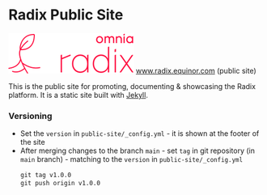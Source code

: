 # Radix Public Site
![Logo](logo/Banner%20energy%20red@2x.png)
www.radix.equinor.com (public site)

This is the public site for promoting, documenting & showcasing the Radix
platform. It is a static site built with [Jekyll](https://jekyllrb.com).



### Versioning
* Set the `version` in `public-site/_config.yml` - it is shown at the footer of the site
* After merging changes to the branch `main` - set `tag` in git repository (in `main` branch) - matching to the `version` in `public-site/_config.yml`
    ```
    git tag v1.0.0
    git push origin v1.0.0
    ```
